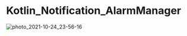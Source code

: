 # Kotlin_Notification_AlarmManager

![photo_2021-10-24_23-56-16](https://user-images.githubusercontent.com/60017090/138608643-932354c8-b975-49a1-a314-1bba2aeaf93b.jpg)
